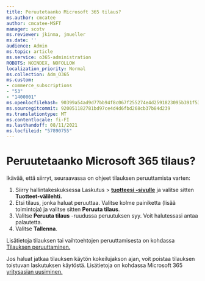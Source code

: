 ```yaml
---
title: Peruutetaanko Microsoft 365 tilaus?
ms.author: cmcatee
author: cmcatee-MSFT
manager: scotv
ms.reviewer: jkinma, jmueller
ms.date: ''
audience: Admin
ms.topic: article
ms.service: o365-administration
ROBOTS: NOINDEX, NOFOLLOW
localization_priority: Normal
ms.collection: Adm_O365
ms.custom:
- commerce_subscriptions
- "53"
- "1400001"
ms.openlocfilehash: 90399a54ad9d77bb94f8c067f255274e4d2591823095b391f53ddf7514d338a6
ms.sourcegitcommit: 920051182781bd97ce4d4d6fbd268cb37b84d239
ms.translationtype: MT
ms.contentlocale: fi-FI
ms.lasthandoff: 08/11/2021
ms.locfileid: "57890755"
---
```

# <a name="canceling-your-microsoft-365-subscription"></a>Peruutetaanko Microsoft 365 tilaus?

Ikävää, että siirryt, seuraavassa on ohjeet tilauksen peruuttamista varten:

1. Siirry hallintakeskuksessa Laskutus   >  **[tuotteesi -sivulle](https://go.microsoft.com/fwlink/p/?linkid=842054)** ja valitse sitten **Tuotteet-välilehti.**
2. Etsi tilaus, jonka haluat peruuttaa. Valitse kolme painiketta (lisää toimintoja) ja valitse sitten **Peruuta tilaus**.
3. Valitse **Peruuta tilaus** -ruudussa peruutuksen syy. Voit halutessasi antaa palautetta.
4. Valitse **Tallenna**.

Lisätietoja tilauksen tai vaihtoehtojen peruuttamisesta on kohdassa [Tilauksen peruuttaminen.](https://docs.microsoft.com/microsoft-365/commerce/subscriptions/cancel-your-subscription)

Jos haluat jatkaa tilauksen käytön kokeilujakson ajan, voit poistaa tilauksen toistuvan laskutuksen käytöstä. Lisätietoja on kohdassa Microsoft 365 [yritysasian uusiminen.](https://docs.microsoft.com/microsoft-365/commerce/subscriptions/renew-your-subscription)